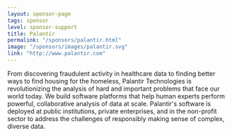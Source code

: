 ```yaml
---
layout: sponsor-page
tags: sponsor
level: sponsor-support
title: Palantir
permalink: "/sponsors/palantir.html"
image: "/sponsors/images/palantir.svg"
link: "http://www.palantir.com"
---
```


From discovering fraudulent activity in healthcare data to finding better ways to find housing for the homeless, Palantir Technologies is revolutionizing the analysis of hard and important problems that face our world today. We build software platforms that help human experts perform powerful, collaborative analysis of data at scale. Palantir's software is deployed at public institutions, private enterprises, and in the non-profit sector to address the challenges of responsibly making sense of complex, diverse data.